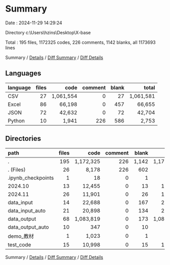 # Summary

Date : 2024-11-29 14:29:24

Directory c:\\Users\\hzins\\Desktop\\X-base

Total : 195 files,  1172325 codes, 226 comments, 1142 blanks, all 1173693 lines

Summary / [Details](details.md) / [Diff Summary](diff.md) / [Diff Details](diff-details.md)

## Languages
| language | files | code | comment | blank | total |
| :--- | ---: | ---: | ---: | ---: | ---: |
| CSV | 27 | 1,061,554 | 0 | 27 | 1,061,581 |
| Excel | 86 | 66,198 | 0 | 457 | 66,655 |
| JSON | 72 | 42,632 | 0 | 72 | 42,704 |
| Python | 10 | 1,941 | 226 | 586 | 2,753 |

## Directories
| path | files | code | comment | blank | total |
| :--- | ---: | ---: | ---: | ---: | ---: |
| . | 195 | 1,172,325 | 226 | 1,142 | 1,173,693 |
| . (Files) | 26 | 8,178 | 226 | 602 | 9,006 |
| .ipynb_checkpoints | 1 | 18 | 0 | 1 | 19 |
| 2024.10 | 13 | 12,455 | 0 | 13 | 12,468 |
| 2024.11 | 26 | 11,901 | 0 | 26 | 11,927 |
| data_input | 14 | 22,688 | 0 | 167 | 22,855 |
| data_input_auto | 21 | 20,898 | 0 | 134 | 21,032 |
| data_output | 68 | 1,083,819 | 0 | 173 | 1,083,992 |
| data_output_auto | 10 | 347 | 0 | 10 | 357 |
| demo_教材 | 1 | 1,023 | 0 | 1 | 1,024 |
| test_code | 15 | 10,998 | 0 | 15 | 11,013 |

Summary / [Details](details.md) / [Diff Summary](diff.md) / [Diff Details](diff-details.md)